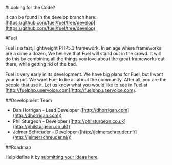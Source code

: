 #Looking for the Code?

It can be found in the develop branch here: [https://github.com/fuel/fuel/tree/develop](https://github.com/fuel/fuel/tree/develop)

#Fuel

Fuel is a fast, lightweight PHP5.3 framework.  In an age where frameworks are a dime a dozen, We believe that Fuel will stand out in the crowd.  It will do this by combining all the things you love about the great frameworks out there, while getting rid of the bad.

Fuel is very early in its development.  We have big plans for Fuel, but I want your input.  We want Fuel to be all about the community.  After all, you are the people that use it.  Let us know what you would like to see in Fuel at [http://fuelphp.uservoice.com](http://fuelphp.uservoice.com).

##Development Team

* Dan Horrigan - Lead Developer ([http://dhorrigan.com](http://dhorrigan.com))
* Phil Sturgeon - Developer ([http://philsturgeon.co.uk](http://philsturgeon.co.uk))
* Jelmer Schreuder - Developer ([http://jelmerschreuder.nl/](http://jelmerschreuder.nl/))

##Roadmap

Help define it by [submitting your ideas here](http://fuelphp.uservoice.com).